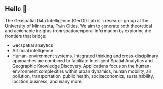 ## Hello 👋

<!--

**Here are some ideas to get you started:**

🙋‍♀️ A short introduction - what is your organization all about?
🌈 Contribution guidelines - how can the community get involved?
👩‍💻 Useful resources - where can the community find your docs? Is there anything else the community should know?
🍿 Fun facts - what does your team eat for breakfast?
🧙 Remember, you can do mighty things with the power of [Markdown](https://docs.github.com/github/writing-on-github/getting-started-with-writing-and-formatting-on-github/basic-writing-and-formatting-syntax)
-->

The Geospatial Data Intelligence (GeoDI) Lab is a research group at the University of Minnesota, Twin Cities. 
We aim to generate both theoretical and actionable insights from spatiotemporal information by exploring the frontiers that bridge:
* Geospatial analytics
* Artificial intelligence
* Human-environment systems. 
Integrated thinking and cross-disciplinary approaches are combined to facilitate Intelligent Spatial Analytics and Geographic Knowledge Discovery. Applications focus on the human-environment complexities within urban dynamics, human mobility, air pollution, transportation, public health, socioeconomics, sustainability, location business, and many more.
